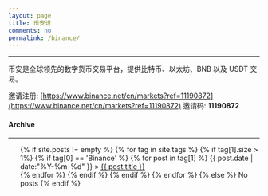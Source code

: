 ```yaml
---
layout: page
title: 币安说
comments: no
permalink: /binance/
---
```


***

币安是全球领先的数字货币交易平台，提供比特币、以太坊、BNB 以及 USDT 交易。

邀请注册: [https://www.binance.net/cn/markets?ref=11190872](https://www.binance.net/cn/markets?ref=11190872)
邀请码: **11190872**

#### Archive
***

<ul class="tags-box">
{% if site.posts != empty %}
    {% for tag in site.tags %}
        {% if tag[1].size > 1%}
            {% if tag[0] == 'Binance' %}
                {% for post in tag[1] %}
                    <time datetime="{{ post.date | date:"%Y-%m-%d" }}">{{ post.date | date:"%Y-%m-%d" }}</time> &raquo;
                    <a href="{{ site.baseurl }}{{ post.url }}" title="{{ post.title }}">{{ post.title }}</a><br />
                {% endfor %}
            {% endif %}
        {% endif %}
    {% endfor %}
{% else %}
    <span>No posts</span>
{% endif %}
</ul>

